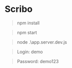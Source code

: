 # Scribo

> npm install


> npm start

> node .\app.server.dev.js


> Login: demo

> Password: demo123
